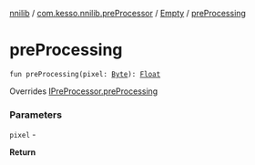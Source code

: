 [nnilib](../../index.md) / [com.kesso.nnilib.preProcessor](../index.md) / [Empty](index.md) / [preProcessing](./pre-processing.md)

# preProcessing

`fun preProcessing(pixel: `[`Byte`](https://kotlinlang.org/api/latest/jvm/stdlib/kotlin/-byte/index.html)`): `[`Float`](https://kotlinlang.org/api/latest/jvm/stdlib/kotlin/-float/index.html)

Overrides [IPreProcessor.preProcessing](../-i-pre-processor/pre-processing.md)

### Parameters

`pixel` -

**Return**

